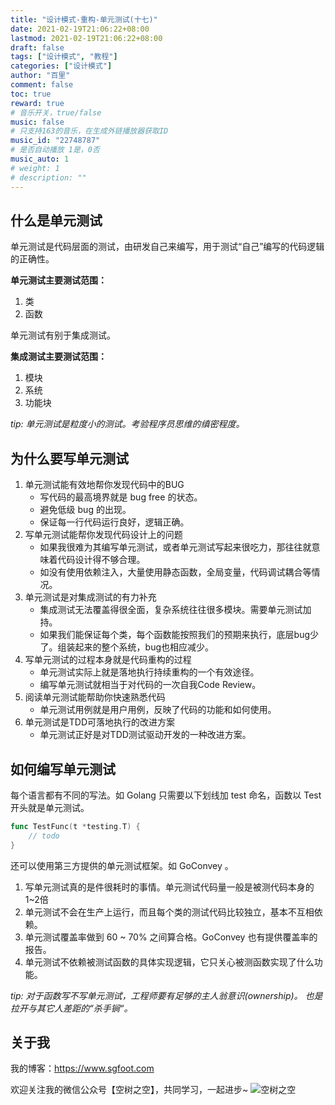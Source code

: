 ```yaml
---
title: "设计模式-重构-单元测试(十七)"
date: 2021-02-19T21:06:22+08:00
lastmod: 2021-02-19T21:06:22+08:00
draft: false
tags: ["设计模式", "教程"]
categories: ["设计模式"]
author: "百里"
comment: false
toc: true
reward: true
# 音乐开关，true/false
music: false
# 只支持163的音乐，在生成外链播放器获取ID
music_id: "22748787"
# 是否自动播放 1是，0否
music_auto: 1
# weight: 1
# description: ""
---
```




## 什么是单元测试

单元测试是代码层面的测试，由研发自己来编写，用于测试“自己”编写的代码逻辑的正确性。

**单元测试主要测试范围：**

1. 类
2. 函数

单元测试有别于集成测试。

**集成测试主要测试范围：**

1. 模块
2. 系统 
3. 功能块

*tip: 单元测试是粒度小的测试。考验程序员思维的缜密程度。*

## 为什么要写单元测试

1. 单元测试能有效地帮你发现代码中的BUG
   - 写代码的最高境界就是 bug free 的状态。
   - 避免低级 bug 的出现。
   - 保证每一行代码运行良好，逻辑正确。
2. 写单元测试能帮你发现代码设计上的问题
   - 如果我很难为其编写单元测试，或者单元测试写起来很吃力，那往往就意味着代码设计得不够合理。
   - 如没有使用依赖注入，大量使用静态函数，全局变量，代码调试耦合等情况。
3. 单元测试是对集成测试的有力补充
   - 集成测试无法覆盖得很全面，复杂系统往往很多模块。需要单元测试加持。
   - 如果我们能保证每个类，每个函数能按照我们的预期来执行，底层bug少了。组装起来的整个系统，bug也相应减少。
4. 写单元测试的过程本身就是代码重构的过程
   - 单元测试实际上就是落地执行持续重构的一个有效途径。
   - 编写单元测试就相当于对代码的一次自我Code Review。
5. 阅读单元测试能帮助你快速熟悉代码
   - 单元测试用例就是用户用例，反映了代码的功能和如何使用。
6. 单元测试是TDD可落地执行的改进方案
   - 单元测试正好是对TDD测试驱动开发的一种改进方案。

## 如何编写单元测试

每个语言都有不同的写法。如 Golang 只需要以下划线加 test 命名，函数以 Test 开头就是单元测试。

```go
func TestFunc(t *testing.T) {
	// todo
}
```

还可以使用第三方提供的单元测试框架。如 GoConvey 。

1. 写单元测试真的是件很耗时的事情。单元测试代码量一般是被测代码本身的1~2倍
2. 单元测试不会在生产上运行，而且每个类的测试代码比较独立，基本不互相依赖。
3. 单元测试覆盖率做到 60 ~ 70% 之间算合格。GoConvey 也有提供覆盖率的报告。
4. 单元测试不依赖被测试函数的具体实现逻辑，它只关心被测函数实现了什么功能。

*tip: 对于函数写不写单元测试，工程师要有足够的主人翁意识(ownership)。 也是拉开与其它人差距的“杀手锏“。*









## 关于我
我的博客：https://www.sgfoot.com

欢迎关注我的微信公众号【空树之空】，共同学习，一起进步~
![空树之空](https://img.sgfoot.com/b/20210122112114.png?imageslim)